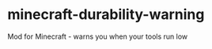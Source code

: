 minecraft-durability-warning
============================

Mod for Minecraft - warns you when your tools run low